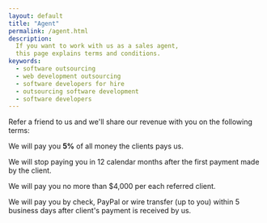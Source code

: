 ```yaml
---
layout: default
title: "Agent"
permalink: /agent.html
description:
  If you want to work with us as a sales agent,
  this page explains terms and conditions.
keywords:
  - software outsourcing
  - web development outsourcing
  - software developers for hire
  - outsourcing software development
  - software developers
---
```


Refer a friend to us and we'll share our revenue with you
on the following terms:

We will pay you **5%** of all money the clients pays us.

We will stop paying you in 12 calendar months after the first
payment made by the client.

We will pay you no more than $4,000 per each referred client.

We will pay you by check, PayPal or wire transfer (up to you)
within 5 business days after client's payment is received by us.

